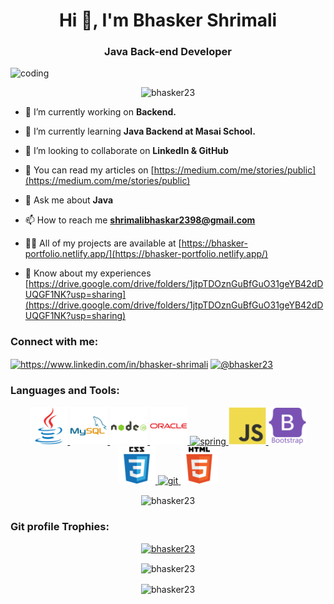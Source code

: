 <h1 align="center">Hi 👋, I'm Bhasker Shrimali</h1>
<h3 align="center">Java Back-end Developer</h3>
<img aling="center" width="100%" height="500"  alt = "coding" width = "500"  src = "https://cdn.dribbble.com/users/1162077/screenshots/3848914/programmer.gif">

<p align="center"> <img src="https://komarev.com/ghpvc/?username=bhasker23&label=Profile%20views&color=0e75b6&style=flat" alt="bhasker23" /> </p>


- 🔭 I’m currently working on **Backend.**

- 🌱 I’m currently learning **Java Backend at Masai School.**

- 👯 I’m looking to collaborate on **LinkedIn & GitHub**

- 📝 You can read my articles on [https://medium.com/me/stories/public](https://medium.com/me/stories/public)

- 💬 Ask me about **Java**



- 📫 How to reach me **shrimalibhaskar2398@gmail.com**

- 👨‍💻 All of my projects are available at [https://bhasker-portfolio.netlify.app/](https://bhasker-portfolio.netlify.app/)

- 📄 Know about my experiences [https://drive.google.com/drive/folders/1jtpTDOznGuBfGuO31geYB42dDUQGF1NK?usp=sharing](https://drive.google.com/drive/folders/1jtpTDOznGuBfGuO31geYB42dDUQGF1NK?usp=sharing)

<h3 align="left">Connect with me:</h3>
<p align="left">
<a href="https://www.linkedin.com/in/bhasker-shrimali" target="blank"><img align="center" src="https://raw.githubusercontent.com/rahuldkjain/github-profile-readme-generator/master/src/images/icons/Social/linked-in-alt.svg" alt="https://www.linkedin.com/in/bhasker-shrimali" height="30" width="40" /></a>
<a href="https://medium.com/@bhasker23" target="blank"><img align="center" src="https://raw.githubusercontent.com/rahuldkjain/github-profile-readme-generator/master/src/images/icons/Social/medium.svg" alt="@bhasker23" height="30" width="40" /></a>
</p>

<h3 align="left">Languages and Tools:</h3>
<p align="center"> <a href="https://getbootstrap.com" target="_blank" rel="noreferrer">  <a href="https://www.java.com" target="_blank" rel="noreferrer"> <img src="https://raw.githubusercontent.com/devicons/devicon/master/icons/java/java-original.svg" alt="java" width="60" height="60" margine-right="30"/> </a><a href="https://www.mysql.com/" target="_blank" rel="noreferrer"> <img src="https://raw.githubusercontent.com/devicons/devicon/master/icons/mysql/mysql-original-wordmark.svg" alt="mysql" width="60" height="60" margine-left="30"/> </a> <a href="https://nodejs.org" target="_blank" rel="noreferrer"> <img src="https://raw.githubusercontent.com/devicons/devicon/master/icons/nodejs/nodejs-original-wordmark.svg" alt="nodejs" width="60" height="60" margine-left="30"/> </a> <a href="https://www.oracle.com/" target="_blank" rel="noreferrer"> <img src="https://raw.githubusercontent.com/devicons/devicon/master/icons/oracle/oracle-original.svg" alt="oracle" width="60" height="60"/> </a> <a href="https://spring.io/" target="_blank" rel="noreferrer"> <img src="https://www.vectorlogo.zone/logos/springio/springio-icon.svg" alt="spring" width="60" height="60"/> </a> <a href="https://developer.mozilla.org/en-US/docs/Web/JavaScript" target="_blank" rel="noreferrer"> <img src="https://raw.githubusercontent.com/devicons/devicon/master/icons/javascript/javascript-original.svg" alt="javascript" width="60" height="60"/> </a> <img src="https://raw.githubusercontent.com/devicons/devicon/master/icons/bootstrap/bootstrap-plain-wordmark.svg" alt="bootstrap" width="60" height="60"/> </a> <a href="https://www.w3schools.com/css/" target="_blank" rel="noreferrer"> <img src="https://raw.githubusercontent.com/devicons/devicon/master/icons/css3/css3-original-wordmark.svg" alt="css3" width="60" height="60"/> </a> <a href="https://git-scm.com/" target="_blank" rel="noreferrer"> <img src="https://www.vectorlogo.zone/logos/git-scm/git-scm-icon.svg" alt="git" width="60" height="60"/> </a> <a href="https://www.w3.org/html/" target="_blank" rel="noreferrer"> <img src="https://raw.githubusercontent.com/devicons/devicon/master/icons/html5/html5-original-wordmark.svg" alt="html5" width="60" height="60"/> </a> </p>
<div height= "50"></div>

<p align="center"><img align="center" margine-top= "100" src="https://github-readme-stats.vercel.app/api/top-langs?username=bhasker23&show_icons=true&locale=en&layout=compact" alt="bhasker23" /></p>

<h3 align="left">Git profile Trophies:</h3>
<p align="center"> <a href="https://github.com/ryo-ma/github-profile-trophy"><img src="https://github-profile-trophy.vercel.app/?username=bhasker23" alt="bhasker23" /></a> </p>


<p align="center"><img align="center" src="https://github-readme-stats.vercel.app/api?username=bhasker23&show_icons=true&locale=en" alt="bhasker23" /></p>

<p align="center"><img align="center" src="https://github-readme-streak-stats.herokuapp.com/?user=bhasker23&" alt="bhasker23" /></p>
